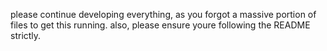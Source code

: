 please continue developing everything, as you forgot a massive portion of files to get this running. also, please ensure youre following the README strictly.
